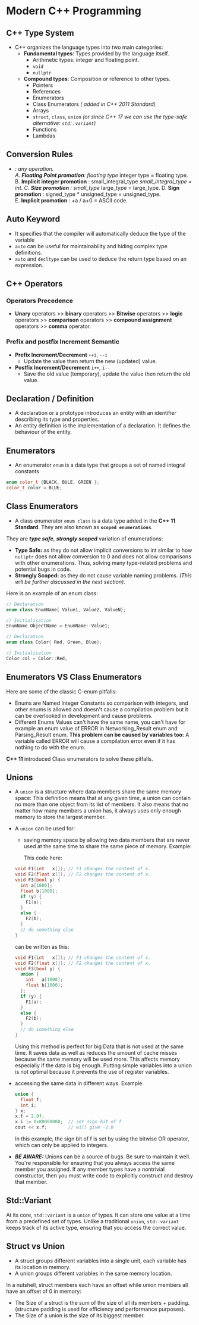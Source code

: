 # Modern C++ Programming

## C++ Type System

- C++ organizes the language types into two main categories:
  - **Fundamental types**: Types provided by the language itself.
    - Arithmetic types: integer and floating point.
    - `void`
    - `nullptr`
  - **Compound types**: Composition or reference to other types.
    - Pointers
    - References
    - Enumerators
    - Class Enumerators *( added in C++ 2011 Standard)*
    - Arrays
    - `struct`, `class`, `union` *(or since C++ 17 we can use the type-safe alternative: `std::variant`)*
    - Functions
    - Lambdas

## Conversion Rules

- *: any operation.  
    A. **Floating Point promotion**: floating type* integer type = floating type.
    B. **Implicit integer promotion** : small_integral_type *small_integral_type  = int.
    C. **Size promotion** : small_type* large_type = large_type.
    D. **Sign promotion** : signed_type * unsigned_type = unsigned_type.  
    E. **Implicit promotion** : +a / a+0 = ASCII code.  

## Auto Keyword

- It specifies that the compiler will automatically deduce the type of the variable
- `auto` can be useful for maintainability and hiding complex type definitions.  
- `auto` and `decltype` can be used to deduce the return type based on an expression.

## C++ Operators

### Operators Precedence

- **Unary** operators >> **binary** operators >> **Bitwise** operators >> **logic** operators >> **comparison** operators >> **compound assignment** operators >> **comma** operator.  

### Prefix and postfix Increment Semantic

- **Prefix Increment/Decrement** `++i`, `--i`
  - Update the value then return the new (updated) value.  
- **Postfix Increment/Decrement** `i++`, `i--`
  - Save the old value (temporary), update the value then return the old value.

## Declaration / Definition

- A declaration or a prototype introduces an entity with an identifier describing its type and properties.
- An entity definition is the implementation of a declaration. It defines the behaviour of the entity.

## Enumerators

- An enumerator `enum` is a data type that groups a set of named integral constants

```cpp
enum color_t {BLACK, BULE, GREEN };
color_t color = BLUE;
```

## Class Enumerators

- A class enumerator `enum class` is a data type added in the **C++ 11 Standard**. They are also known as **`scoped enumerations`**.

They are ***type safe***, ***strongly scoped*** variation of enumerations:

- **Type Safe:** as they do not allow implicit conversions to int similar to how `nullptr` does not allow conversion to 0 and does not allow comparisons with other enumerations. Thus, solving many type-related problems and potential bugs in code.
- **Strongly Scoped:** as they do not cause variable naming problems. *(This will be further discussed in the next section)*.

Here is an example of an enum class:

```cpp
// Declaration
enum class EnumName{ Value1, Value2, ValueN};

// Initialisation
EnumName ObjectName = EnumName::Value1;

// Declaration
enum class Color{ Red, Green, Blue};

// Initialisation
Color col = Color::Red;
```

## Enumerators VS Class Enumerators

Here are some of the classic C-enum pitfalls:

- Enums are Named Integer Constants so comparison with integers, and other enums is allowed and doesn't cause a compilation problem but it can be overlooked in development and cause problems.
- Different Enums Values can't have the same name, you can't have for example an enum value of ERROR in Networking_Result enum and Parsing_Result enum. **This problem can be caused by variables too:** A variable called ERROR will cause a compilation error even if it has nothing to do with the enum.

**C++ 11** introduced Class enumerators to solve these pitfalls.

## Unions

- A `union` is a structure where data members share the same memory space: This definition means that at any given time, a union can contain no more than one object from its list of members. It also means that no matter how many members a union has, it always uses only enough memory to store the largest member.
- A `union` can be used for:
  - saving memory space by allowing two data members that are never used at the same time to share the same piece of memory. Example:

    This code here:
  
  ```cpp
  void F1(int   x[]); // F1 changes the content of x.
  void F2(float x[]); // F2 changes the content of x.
  void F3(bool y) {
    int a[1000];
    float b[1000];
    if (y) {  
      F1(a);
    }
    else {
      F2(b);
    }
    // do something else
  }
  ```

  can be written as this:
  
  ```cpp
  void F1(int   x[]); // F1 changes the content of x.
  void F2(float x[]); // F2 changes the content of x.
  void F3(bool y) {
    union { 
      int   a[1000]; 
      float b[1000]; 
    }; 
    if (y) { 
      F1(a); 
    } 
    else { 
      F2(b); 
    }
    // do something else
  }
  ```

  Using this method is perfect for big Data that is not used at the same time. It saves data as well as reduces the amount of cache misses because the same memory will be used more. This affects memory especially if the data is big enough. Putting simple variables into a union is not optimal because it prevents the use of register variables.
  
- accessing the same data in different ways. Example:

    ```cpp
    union { 
      float f; 
      int i; 
    } x; 
    x.f = 2.0f; 
    x.i |= 0x80000000;  // set sign bit of f 
    cout << x.f;        // will give -2.0 
    ```

  In this example, the sign bit of f is set by using the bitwise OR operator, which can only be applied to integers.

- ***BE AWARE:*** Unions can be a source of bugs. Be sure to maintain it well. You're responsible for ensuring that you always access the same member you assigned. If any member types have a nontrivial constructor, then you must write code to explicitly construct and destroy that member.

## Std::Variant

At its core, `std::variant` is a `union` of types. It can store one value at a time from a predefined set of types. Unlike a traditional `union`, `std::variant` keeps track of its active type, ensuring that you access the correct value.

## Struct vs Union

- A struct groups different variables into a single unit, each variable has its location in memory.
- A union groups different variables in the same memory location.

In a nutshell, struct members each have an offset while union members all have an offset of 0 in memory:

- The Size of a struct is the sum of the size of all its members + padding. (structure padding is used for efficiency and performance purposes).
- The Size of a union is the size of its biggest member.
